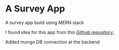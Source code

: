 # A Survey App

A survey app build using MERN stack

I found idea for this app from this [Github repository]("https://github.com/florinpop17/app-ideas");

Added mongo DB connection at the backend

